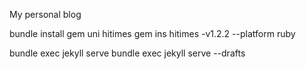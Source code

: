 My personal blog

bundle install
gem uni hitimes
gem ins hitimes -v1.2.2 --platform ruby

bundle exec jekyll serve
bundle exec jekyll serve --drafts